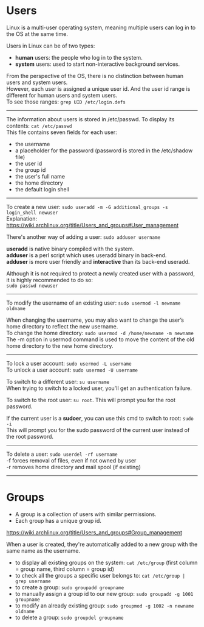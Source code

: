 # Users

Linux is a multi-user operating system, meaning multiple users can log in to the OS at the same time.  

Users in Linux can be of two types: 
- **human** users: the people who log in to the system.  
- **system** users: used to start non-interactive background services.

From the perspective of the OS, there is no distinction between human users and system users.  
However, each user is assigned a unique user id. And the user id range is different for human users and system users.  
To see those ranges: `grep UID /etc/login.defs`  

---

The information about users is stored in /etc/passwd. To display its contents: `cat /etc/passwd`  
This file contains seven fields for each user: 
- the username
- a placeholder for the password (password is stored in the /etc/shadow file)
- the user id
- the group id
- the user's full name
- the home directory
- the default login shell

---

To create a new user: `sudo useradd -m -G additional_groups -s login_shell newuser`  
Explanation: https://wiki.archlinux.org/title/Users_and_groups#User_management  

There's another way of adding a user: `sudo adduser username`  

**useradd** is native binary compiled with the system.  
**adduser** is a perl script which uses useradd binary in back-end.  
**adduser** is more user friendly and **interactive** than its back-end useradd.  

Although it is not required to protect a newly created user with a password, it is highly recommended to do so:  
`sudo passwd newuser`  

---

To modify the username of an existing user: `sudo usermod -l newname oldname`  

When changing the username, you may also want to change the user’s home directory to reflect the new username.  
To change the home directory: `sudo usermod -d /home/newname -m newname `  
The -m option in usermod command is used to move the content of the old home directory to the new home directory.  

--- 

To lock a user account: `sudo usermod -L username`  
To unlock a user account: `sudo usermod -U username`  

To switch to a different user: `su username`  
When trying to switch to a locked user, you'll get an authentication failure.  

To switch to the root user: `su root`. This will prompt you for the root password.  

If the current user is a **sudoer**, you can use this cmd to switch to root: `sudo -i`  
This will prompt you for the sudo password of the current user instead of the root password.  

---

To delete a user: `sudo userdel -rf username`  
-f forces removal of files, even if not owned by user  
-r removes home directory and mail spool (if existing)

---

# Groups

- A group is a collection of users with similar permissions.
- Each group has a unique group id.  

https://wiki.archlinux.org/title/Users_and_groups#Group_management  

When a user is created, they're automatically added to a new group with the same name as the username.  

- to display all existing groups on the system: `cat /etc/group` (first column = group name, third column = group id)
- to check all the groups a specific user belongs to: `cat /etc/group | grep username`
- to create a group: `sudo groupadd groupname`
- to manually assign a group id to our new group: `sudo groupadd -g 1001 groupname` 
- to modify an already existing group: `sudo groupmod -g 1002 -n newname oldname`
- to delete a group: `sudo groupdel groupname`

